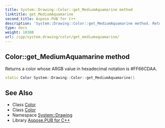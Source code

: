 ```yaml
---
title: System::Drawing::Color::get_MediumAquamarine method
linktitle: get_MediumAquamarine
second_title: Aspose.PUB for C++
description: 'System::Drawing::Color::get_MediumAquamarine method. Returns a color whose ARGB value in hexadecimal notation is #FF66CDAA in C++.'
type: docs
weight: 10300
url: /cpp/system.drawing/color/get_mediumaquamarine/
---
```

## Color::get_MediumAquamarine method


Returns a color whose ARGB value in hexadecimal notation is #FF66CDAA.

```cpp
static Color System::Drawing::Color::get_MediumAquamarine()
```

## See Also

* Class [Color](../)
* Class [Color](../)
* Namespace [System::Drawing](../../)
* Library [Aspose.PUB for C++](../../../)
